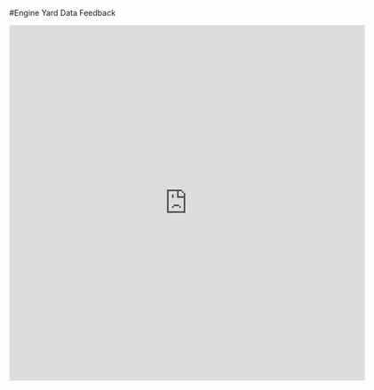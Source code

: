 #Engine Yard Data Feedback

<html>
<iframe src="https://docs.google.com/spreadsheet/viewform?formkey=dE9GbnI2WmtVVFlqVWZqeTRlMUJtNFE6MQ" width="640" height="640" frameborder="0" marginheight="0" marginwidth="0">Loading...</iframe>
</html>